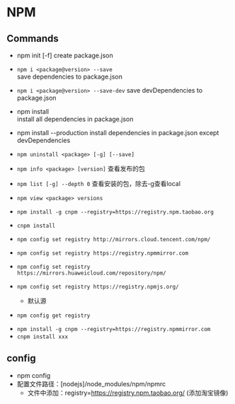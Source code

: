 # NPM

## Commands

+ npm init [-f]
  create package.json
 
+ `npm i <package@version> --save`  
  save dependencies to package.json
  
+ `npm i <package@version> --save-dev` 
  save devDependencies to package.json

+ npm install  
  install all dependencies in package.json
  
+ npm install --production
  install dependencies in package.json except devDependencies

+ `npm uninstall <package> [-g] [--save]`
+ `npm info <package> [version]` 查看发布的包
+ `npm list [-g] --depth 0`  查看安装的包，除去-g查看local
+ `npm view <package> versions`

+ `npm install -g cnpm --registry=https://registry.npm.taobao.org`
+ `cnpm install`

<!-- repo -->
+ `npm config set registry http://mirrors.cloud.tencent.com/npm/`
+ `npm config set registry https://registry.npmmirror.com`
+ `npm config set registry https://mirrors.huaweicloud.com/repository/npm/`

+ `npm config set registry https://registry.npmjs.org/`
  + 默认源
+ `npm config get registry`
<!-- cnmp -->
+ `npm install -g cnpm --registry=https://registry.npmmirror.com`
+ `cnpm install xxx`

## config

+ npm config 
+ 配置文件路径：[nodejs]/node_modules/npm/npmrc
  - 文件中添加：registry=https://registry.npm.taobao.org/ (添加淘宝镜像)